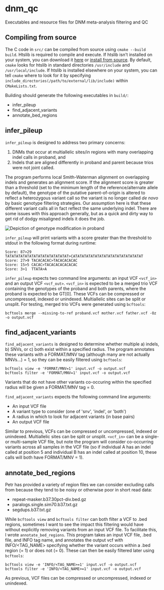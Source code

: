 # dnm_qc
Executables and resource files for DNM meta-analysis filtering and QC

## Compiling from source
The C code in `src/` can be compiled from source using `cmake --build build`. Htslib is required to compile and execute. If htslib isn't installed on your system, you can download it [here](https://www.htslib.org/download/) or [install from source](https://github.com/samtools/htslib). By default, `cmake` looks for htslib in standard directories `/usr/include` and `/usr/local/include`. If htslib is installed elsewhere on your system, you can tell `cmake` where to look for it by specifying `include_directories(/path/to/external/lib/include)` within `CMakeLists.txt`.

Building should generate the following executables in `build/`:
* infer_pileup
* find_adjacent_variants
* annotate_bed_regions

## infer_pileup
`infer_pileup` is designed to address two primary concerns: 
1. DNMs that occur at multiallelic sites/in regions with many overlapping indel calls in proband, and
2. Indels that are aligned differently in proband and parent because trios were not joint called.

The program performs local Smith-Waterman alignment on overlapping indels and generates an alignment score. If the alignment score is greater than a threshold (set to the minimum length of the reference/alternate allele by default), the genotype of the putative parent-of-origin is altered to reflect a heterozygous variant call so the variant is no longer called *de novo* by basic genotype filtering strategies. Our assumption here is that these different variant calls all in fact reflect the same underlying indel. There are some issues with this approach generally, but as a quick and dirty way to get rid of dodgy misaligned indels it does the job.

![Depiction of genotype modification in proband](https://i.imgur.com/R6IZds7.png)

`infer_pileup` will print variants with a score greater than the threshold to stdout in the following format during runtime:
```
Score: 87>29	TATATATATATATATATATATATATATAT>CATATATATATATATATATATATATATATATAT
Score: 27>9	TACACACAC>TACACACACAC
Score: 15>5	CACAC>TACACACACACACAC
Score: 3>1	TTATA>A
```

`infer_pileup` expects two command line arguments: an input VCF `<vcf_in>` and an output VCF `<vcf_out>`. `<vcf_in>` is expected to be a merged trio VCF containing the genotypes of the proband and both parents, where the proband is expected to be GT[0]. These VCFs can be compressed or uncompressed, indexed or unindexed. Multiallelic sites can be split or unsplit. For testing, merged trio VCFs were generated using `bcftools`:

```
bcftools merge --missing-to-ref proband.vcf mother.vcf father.vcf -Oz -o output.vcf
```

## find_adjacent_variants

`find_adjacent_variants` is designed to determine whether multiple a) indels, b) SNVs, or c) both exist within a specified radius. The program annotates these variants with a FORMAT/MNV tag (although many are not actually MNVs...) = 1, so they can be easily filtered using `bcftools`:

```
bcftools view -e 'FORMAT/MNV=1' input.vcf -o output.vcf
bcftools filter -e 'FORMAT/MNV=1' input.vcf -o output.vcf
```
Variants that do not have other variants co-occuring within the specified radius will be given a FORMAT/MNV tag = 0.

`find_adjacent_variants` expects the following command line arguments:
* An input VCF file
* A variant type to consider (one of 'snv', 'indel', or 'both')
* A radius in which to look for adjacent variants (in base pairs)
* An output VCF file

Similar to previous, VCFs can be compressed or uncompressed, indexed or unindexed. Multiallelic sites can be split or unsplit. `<vcf_in>` can be a single- or multi-sample VCF file, but note the program will consider co-occurring variants across all samples in the VCF file (so if individual A has an indel called at position 5 and individual B has an indel called at position 10, these calls will both have FORMAT/MNV = 1).

## annotate_bed_regions

Petr has provided a variety of region files we can consider excluding calls from because they tend to be noisy or otherwise poor in short read data:
* repeat-masker.b37.30pct-div.bed.gz
* paralogs.single.sim70.b37.txt.gz
* segdups.b37.txt.gz

While `bcftools view` and `bcftools filter` can both filter a VCF to .bed regions, sometimes I want to see the impact this filtering would have without explicitly removing variants from an input VCF file. To facilitate this, I wrote `annotate_bed_regions`. This program takes an input VCF file, .bed file, and INFO tag name, and annotates the output vcf with INFO/<TAG_NAME> specifying whether the variant occurs within a .bed region (= 1) or does not (= 0). These can then be easily filtered later using `bcftools`:

```
bcftools view -e 'INFO/<TAG_NAME>=1' input.vcf -o output.vcf
bcftools filter -e 'INFO/<TAG_NAME>=1' input.vcf -o output.vcf
```
As previous, VCF files can be compressed or uncompressed, indexed or unindexed. 


